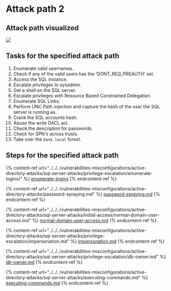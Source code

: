 # Attack path 2

## Attack path visualized

![](<../../../.gitbook/assets/attack\_path2.drawio (2).png>)

## Tasks for the specified attack path

1. Enumerate valid usernames.
2. Check if any of the valid users has the 'DONT\_REQ\_PREAUTH' set.
3. Access the SQL instance.
4. Escalate privileges to sysadmin.
5. Get a shell on the SQL server.
6. Escalate privileges with Resource Based Constrained Delegation.
7. Enumerate SQL Links.
8. Perform UNC Path injection and capture the hash of the user the SQL server is running as.
9. Crack the SQL accounts hash.
10. Abuse the write DACL acl.
11. Check the description for passwords.
12. Check for SPN's across trusts.
13. Take over the `bank.local` forest.

## Steps for the specified attack path

{% content-ref url="../../../vulnerabilities-misconfigurations/active-directory-attacks/sql-server-attacks/privilege-escalation/enumerate-logins/" %}
[enumerate-logins](../../../vulnerabilities-misconfigurations/active-directory-attacks/sql-server-attacks/privilege-escalation/enumerate-logins/)
{% endcontent-ref %}

{% content-ref url="../../../vulnerabilities-misconfigurations/active-directory-attacks/password-spraying.md" %}
[password-spraying.md](../../../vulnerabilities-misconfigurations/active-directory-attacks/password-spraying.md)
{% endcontent-ref %}

{% content-ref url="../../../vulnerabilities-misconfigurations/active-directory-attacks/sql-server-attacks/initial-access/normal-domain-user-access.md" %}
[normal-domain-user-access.md](../../../vulnerabilities-misconfigurations/active-directory-attacks/sql-server-attacks/initial-access/normal-domain-user-access.md)
{% endcontent-ref %}

{% content-ref url="../../../vulnerabilities-misconfigurations/active-directory-attacks/sql-server-attacks/privilege-escalation/impersonation.md" %}
[impersonation.md](../../../vulnerabilities-misconfigurations/active-directory-attacks/sql-server-attacks/privilege-escalation/impersonation.md)
{% endcontent-ref %}

{% content-ref url="../../../vulnerabilities-misconfigurations/active-directory-attacks/sql-server-attacks/privilege-escalation/db-owner.md" %}
[db-owner.md](../../../vulnerabilities-misconfigurations/active-directory-attacks/sql-server-attacks/privilege-escalation/db-owner.md)
{% endcontent-ref %}

{% content-ref url="../../../vulnerabilities-misconfigurations/active-directory-attacks/sql-server-attacks/executing-commands.md" %}
[executing-commands.md](../../../vulnerabilities-misconfigurations/active-directory-attacks/sql-server-attacks/executing-commands.md)
{% endcontent-ref %}

